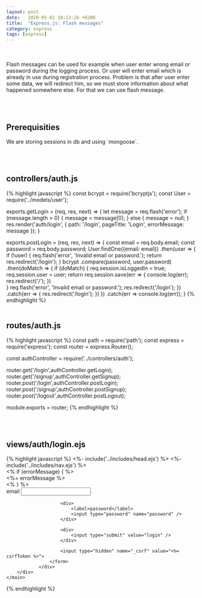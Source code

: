 ```yaml
---
layout: post
date:   2020-05-02 10:13:26 +0200
title:  "Express.js: Flash messages"
category: express
tags: [express]
---
```



<br /><br />
Flash messages can be used for example when user enter wrong email or password during the logging process. Or user will enter email which is already in use during registration process. Problem is that after user enter some data, we will redirect him, so we must store information about what happened somewhere else. For that we can use flash message.


<br /><br />
<h2>Prerequisities</h2>
We are storing sessions in db and using `mongoose`.
                        
<br /><br />

<h2>controllers/auth.js</h2>
{% highlight javascript %}
const bcrypt = require('bcryptjs');
const User = require('../models/user');

exports.getLogin = (req, res, next) => {
    let message = req.flash('error');
    if (message.length > 0) {
        message = message[0];
    } else {
        message = null;
    }
    res.render('auth/login', {
        path: '/login',
        pageTitle: 'Login',
        errorMessage: message
    });
}


exports.postLogin = (req, res, next) => {
    const email = req.body.email;
    const password = req.body.password;
    User.findOne({email: email})
        .then(user => {
            if (!user) {
                req.flash('error', 'Invalid email or password.');
                return res.redirect('/login');
            }
            bcrypt
                .compare(password, user.password)
                .then(doMatch => {
                    if (doMatch) {
                        req.session.isLoggedIn = true;
                        req.session.user = user;
                        return req.session.save(err => {
                            console.log(err);
                            res.redirect('/');
                        })            
                    }
                    req.flash('error', 'Invalid email or password.');
                    res.redirect('/login');
                })
                .catch(err => {
                    res.redirect('/login');
                })
    })
    .catch(err => console.log(err));
}
{% endhighlight %}
<br /><br />

<h2>routes/auth.js</h2>
{% highlight javascript %}
const path = require('path');
const express = require('express');
const router = express.Router();

const authController = require('../controllers/auth');

router.get('/login',authController.getLogin);
router.get('/signup',authController.getSignup);
router.post('/login',authController.postLogin);
router.post('/signup',authController.postSignup);
router.post('/logout',authController.postLogout);

module.exports = router;
{% endhighlight %}

<br /><br />


<h2>views/auth/login.ejs</h2>
{% highlight javascript %}
<%- include('../includes/head.ejs') %>
<title><%= pageTitle %></title>
</head>

<body>
    <%- include('../includes/nav.ejs') %>
    <main>
        <% if (errorMessage) { %>
            <div class="user-message user-message--error">
                <%= errorMessage %>
            </div>
        <% } %>
        <div class="login">
                <div>
                    <form method="post" action="/login">
                        <div>
                            <label>email</label>
                            <input type="email" name="email" />
                        </div>

                        <div>
                            <label>password</label>
                            <input type="password" name="password" />
                        </div>

                        <div>
                            <input type="submit" value="login" />
                        </div>

                        <input type="hidden" name="_csrf" value="<%= csrfToken %>">
                    </form>
                </div>
        </div>
    </main>        
</body>
</html>
{% endhighlight %}